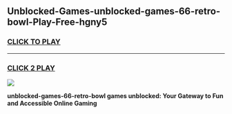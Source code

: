 
## Unblocked-Games-unblocked-games-66-retro-bowl-Play-Free-hgny5
<h3>
<a href="https://premium76.site?title=unblocked-games-66-retro-bowl&ref=19M">CLICK TO PLAY</a></h3>
<hr>

<h3>
<a href="https://premium76.site?title=unblocked-games-66-retro-bowl&ref=19M">CLICK 2 PLAY</a>
  
</h3>

<a href="https://premium76.site?title=unblocked-games-66-retro-bowl&ref=19M"><img src="https://clearcache.store/games.png"></a>


**unblocked-games-66-retro-bowl games unblocked: Your Gateway to Fun and Accessible Online Gaming**
